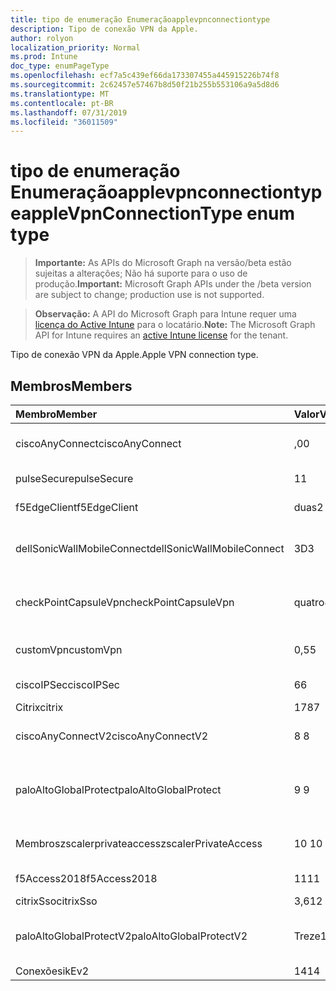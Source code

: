 ```yaml
---
title: tipo de enumeração Enumeraçãoapplevpnconnectiontype
description: Tipo de conexão VPN da Apple.
author: rolyon
localization_priority: Normal
ms.prod: Intune
doc_type: enumPageType
ms.openlocfilehash: ecf7a5c439ef66da173307455a445915226b74f8
ms.sourcegitcommit: 2c62457e57467b8d50f21b255b553106a9a5d8d6
ms.translationtype: MT
ms.contentlocale: pt-BR
ms.lasthandoff: 07/31/2019
ms.locfileid: "36011509"
---
```

# <a name="applevpnconnectiontype-enum-type"></a><span data-ttu-id="a7ef1-103">tipo de enumeração Enumeraçãoapplevpnconnectiontype</span><span class="sxs-lookup"><span data-stu-id="a7ef1-103">appleVpnConnectionType enum type</span></span>

> <span data-ttu-id="a7ef1-104">**Importante:** As APIs do Microsoft Graph na versão/beta estão sujeitas a alterações; Não há suporte para o uso de produção.</span><span class="sxs-lookup"><span data-stu-id="a7ef1-104">**Important:** Microsoft Graph APIs under the /beta version are subject to change; production use is not supported.</span></span>

> <span data-ttu-id="a7ef1-105">**Observação:** A API do Microsoft Graph para Intune requer uma [licença do Active Intune](https://go.microsoft.com/fwlink/?linkid=839381) para o locatário.</span><span class="sxs-lookup"><span data-stu-id="a7ef1-105">**Note:** The Microsoft Graph API for Intune requires an [active Intune license](https://go.microsoft.com/fwlink/?linkid=839381) for the tenant.</span></span>

<span data-ttu-id="a7ef1-106">Tipo de conexão VPN da Apple.</span><span class="sxs-lookup"><span data-stu-id="a7ef1-106">Apple VPN connection type.</span></span>

## <a name="members"></a><span data-ttu-id="a7ef1-107">Membros</span><span class="sxs-lookup"><span data-stu-id="a7ef1-107">Members</span></span>
|<span data-ttu-id="a7ef1-108">Membro</span><span class="sxs-lookup"><span data-stu-id="a7ef1-108">Member</span></span>|<span data-ttu-id="a7ef1-109">Valor</span><span class="sxs-lookup"><span data-stu-id="a7ef1-109">Value</span></span>|<span data-ttu-id="a7ef1-110">Descrição</span><span class="sxs-lookup"><span data-stu-id="a7ef1-110">Description</span></span>|
|:---|:---|:---|
|<span data-ttu-id="a7ef1-111">ciscoAnyConnect</span><span class="sxs-lookup"><span data-stu-id="a7ef1-111">ciscoAnyConnect</span></span>|<span data-ttu-id="a7ef1-112">,0</span><span class="sxs-lookup"><span data-stu-id="a7ef1-112">0</span></span>|<span data-ttu-id="a7ef1-113">Cisco AnyConnect.</span><span class="sxs-lookup"><span data-stu-id="a7ef1-113">Cisco AnyConnect.</span></span>|
|<span data-ttu-id="a7ef1-114">pulseSecure</span><span class="sxs-lookup"><span data-stu-id="a7ef1-114">pulseSecure</span></span>|<span data-ttu-id="a7ef1-115">1</span><span class="sxs-lookup"><span data-stu-id="a7ef1-115">1</span></span>|<span data-ttu-id="a7ef1-116">Pulso seguro.</span><span class="sxs-lookup"><span data-stu-id="a7ef1-116">Pulse Secure.</span></span>|
|<span data-ttu-id="a7ef1-117">f5EdgeClient</span><span class="sxs-lookup"><span data-stu-id="a7ef1-117">f5EdgeClient</span></span>|<span data-ttu-id="a7ef1-118">duas</span><span class="sxs-lookup"><span data-stu-id="a7ef1-118">2</span></span>|<span data-ttu-id="a7ef1-119">Cliente de borda F5.</span><span class="sxs-lookup"><span data-stu-id="a7ef1-119">F5 Edge Client.</span></span>|
|<span data-ttu-id="a7ef1-120">dellSonicWallMobileConnect</span><span class="sxs-lookup"><span data-stu-id="a7ef1-120">dellSonicWallMobileConnect</span></span>|<span data-ttu-id="a7ef1-121">3D</span><span class="sxs-lookup"><span data-stu-id="a7ef1-121">3</span></span>|<span data-ttu-id="a7ef1-122">Conexão móvel Dell SonicWALL.</span><span class="sxs-lookup"><span data-stu-id="a7ef1-122">Dell SonicWALL Mobile Connection.</span></span>|
|<span data-ttu-id="a7ef1-123">checkPointCapsuleVpn</span><span class="sxs-lookup"><span data-stu-id="a7ef1-123">checkPointCapsuleVpn</span></span>|<span data-ttu-id="a7ef1-124">quatro</span><span class="sxs-lookup"><span data-stu-id="a7ef1-124">4</span></span>|<span data-ttu-id="a7ef1-125">Verificar VPN de cápsula de ponto.</span><span class="sxs-lookup"><span data-stu-id="a7ef1-125">Check Point Capsule VPN.</span></span>|
|<span data-ttu-id="a7ef1-126">customVpn</span><span class="sxs-lookup"><span data-stu-id="a7ef1-126">customVpn</span></span>|<span data-ttu-id="a7ef1-127">0,5</span><span class="sxs-lookup"><span data-stu-id="a7ef1-127">5</span></span>|<span data-ttu-id="a7ef1-128">VPN personalizada.</span><span class="sxs-lookup"><span data-stu-id="a7ef1-128">Custom VPN.</span></span>|
|<span data-ttu-id="a7ef1-129">ciscoIPSec</span><span class="sxs-lookup"><span data-stu-id="a7ef1-129">ciscoIPSec</span></span>|<span data-ttu-id="a7ef1-130">6</span><span class="sxs-lookup"><span data-stu-id="a7ef1-130">6</span></span>|<span data-ttu-id="a7ef1-131">Cisco (IPSec).</span><span class="sxs-lookup"><span data-stu-id="a7ef1-131">Cisco (IPSec).</span></span>|
|<span data-ttu-id="a7ef1-132">Citrix</span><span class="sxs-lookup"><span data-stu-id="a7ef1-132">citrix</span></span>|<span data-ttu-id="a7ef1-133">178</span><span class="sxs-lookup"><span data-stu-id="a7ef1-133">7</span></span>|<span data-ttu-id="a7ef1-134">Citrix.</span><span class="sxs-lookup"><span data-stu-id="a7ef1-134">Citrix.</span></span>|
|<span data-ttu-id="a7ef1-135">ciscoAnyConnectV2</span><span class="sxs-lookup"><span data-stu-id="a7ef1-135">ciscoAnyConnectV2</span></span>|<span data-ttu-id="a7ef1-136">8 </span><span class="sxs-lookup"><span data-stu-id="a7ef1-136">8</span></span>|<span data-ttu-id="a7ef1-137">Cisco AnyConnect v2.</span><span class="sxs-lookup"><span data-stu-id="a7ef1-137">Cisco AnyConnect V2.</span></span>|
|<span data-ttu-id="a7ef1-138">paloAltoGlobalProtect</span><span class="sxs-lookup"><span data-stu-id="a7ef1-138">paloAltoGlobalProtect</span></span>|<span data-ttu-id="a7ef1-139">9 </span><span class="sxs-lookup"><span data-stu-id="a7ef1-139">9</span></span>|<span data-ttu-id="a7ef1-140">GlobalProtect de redes de Palo Alto.</span><span class="sxs-lookup"><span data-stu-id="a7ef1-140">Palo Alto Networks GlobalProtect.</span></span>|
|<span data-ttu-id="a7ef1-141">Membroszscalerprivateaccess</span><span class="sxs-lookup"><span data-stu-id="a7ef1-141">zscalerPrivateAccess</span></span>|<span data-ttu-id="a7ef1-142">10 </span><span class="sxs-lookup"><span data-stu-id="a7ef1-142">10</span></span>|<span data-ttu-id="a7ef1-143">Zscaler acesso privado.</span><span class="sxs-lookup"><span data-stu-id="a7ef1-143">Zscaler Private Access.</span></span>|
|<span data-ttu-id="a7ef1-144">f5Access2018</span><span class="sxs-lookup"><span data-stu-id="a7ef1-144">f5Access2018</span></span>|<span data-ttu-id="a7ef1-145">11</span><span class="sxs-lookup"><span data-stu-id="a7ef1-145">11</span></span>|<span data-ttu-id="a7ef1-146">F5 Access 2018.</span><span class="sxs-lookup"><span data-stu-id="a7ef1-146">F5 Access 2018.</span></span>|
|<span data-ttu-id="a7ef1-147">citrixSso</span><span class="sxs-lookup"><span data-stu-id="a7ef1-147">citrixSso</span></span>|<span data-ttu-id="a7ef1-148">3,6</span><span class="sxs-lookup"><span data-stu-id="a7ef1-148">12</span></span>|<span data-ttu-id="a7ef1-149">Citrix SSO.</span><span class="sxs-lookup"><span data-stu-id="a7ef1-149">Citrix Sso.</span></span>|
|<span data-ttu-id="a7ef1-150">paloAltoGlobalProtectV2</span><span class="sxs-lookup"><span data-stu-id="a7ef1-150">paloAltoGlobalProtectV2</span></span>|<span data-ttu-id="a7ef1-151">Treze</span><span class="sxs-lookup"><span data-stu-id="a7ef1-151">13</span></span>|<span data-ttu-id="a7ef1-152">O Palo Alto Networks GlobalProtect v2.</span><span class="sxs-lookup"><span data-stu-id="a7ef1-152">Palo Alto Networks GlobalProtect V2.</span></span>|
|<span data-ttu-id="a7ef1-153">Conexões</span><span class="sxs-lookup"><span data-stu-id="a7ef1-153">ikEv2</span></span>|<span data-ttu-id="a7ef1-154">14</span><span class="sxs-lookup"><span data-stu-id="a7ef1-154">14</span></span>|<span data-ttu-id="a7ef1-155">Conexões.</span><span class="sxs-lookup"><span data-stu-id="a7ef1-155">IKEv2.</span></span>|





